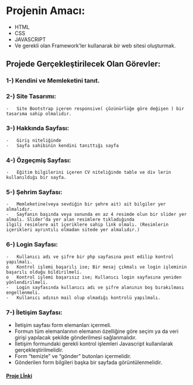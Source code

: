 # Projenin Amacı: 
  -	HTML
  -	CSS
  -	JAVASCRIPT
  -	Ve gerekli olan Framework’ler kullanarak bir web sitesi oluşturmak.
## Projede Gerçekleştirilecek Olan Görevler:
###  1-) Kendini ve Memleketini tanıt.
###  2-) Site Tasarımı:
    -	Site Bootstrap içeren responsive( çözünürlüğe göre değişen ) bir tasarıma sahip olmalıdır.
###  3-) Hakkında Sayfası:
    -	Giriş niteliğinde
    -	Sayfa sahibinin kendini tanıttığı sayfa
###  4-) Özgeçmiş Sayfası:
    -	Eğitim bilgilerini içeren CV niteliğinde table ve div lerin kullanıldığı bir sayfa.
###  5-) Şehrim Sayfası:
    -	Memleketine(veya sevdiğin bir şehre ait) ait bilgiler yer almalıdır.
    -	Sayfanın başında veya sonunda en az 4 resimde olun bir slider yer almalı. Slider’da yer alan resimlere tıkladığında 
    ilgili resimlere ait içeriklere sahip link olmalı. (Resimlerin içerikleri ayrıntılı olmadan sitede yer almalıdır.)
###  6-) Login Sayfası:
    -	Kullanıcı adı ve şifre bir php sayfasına post edilip kontrol yapılmalı.
    o	Kontrol işlemi başarılı ise; Bir mesaj çıkmalı ve login işleminin başarılı olduğu bildirilmeli.
    o	Kontrol işlemi başarısız ise; Kullanıcı login sayfasına yeniden yönlendirilmeli.
    -	Login sayfasında kullanıcı adı ve şifre alanının boş bırakılması engellenmeli.
    -	Kullanıcı adının mail olup olmadığı kontrolü yapılmalı.
###  7-) İletişim Sayfası:
  -	İletişim sayfası form elemanları içermeli.
  -	Formun tüm elemanlarının elemanın özelliğine göre seçim ya da veri girişi yapılacak şekilde gönderilmesi sağlanmalıdır.
  -	İletişim formundaki gerekli kontrol işlemleri Javascript kullanılarak gerçekleştirilmelidir.
  -	Form “temizle” ve “gönder” butonları içermelidir.
  -	Gönderilen form bilgileri başka bir sayfada görüntülenmelidir.
  #### [Proje Lİnki](https://github.com/RafetJinx/WebTeknolojileriProje)
  
